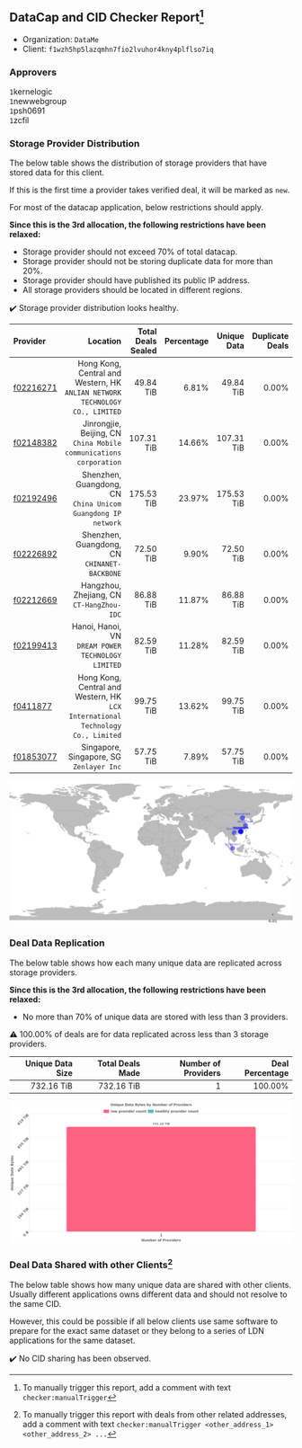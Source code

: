 ## DataCap and CID Checker Report[^1]
 - Organization: `DataMe`
 - Client: `f1wzh5hp5lazqmhn7fio2lvuhor4kny4plflso7iq`
### Approvers
`1`kernelogic<br/>`1`newwebgroup<br/>`1`psh0691<br/>`1`zcfil

### Storage Provider Distribution
The below table shows the distribution of storage providers that have stored data for this client.

If this is the first time a provider takes verified deal, it will be marked as `new`.

For most of the datacap application, below restrictions should apply.

**Since this is the 3rd allocation, the following restrictions have been relaxed:**
 - Storage provider should not exceed 70% of total datacap.
 - Storage provider should not be storing duplicate data for more than 20%.
 - Storage provider should have published its public IP address.
 - All storage providers should be located in different regions.

✔️ Storage provider distribution looks healthy.

| Provider                                              |                                                                           Location | Total Deals Sealed | Percentage | Unique Data | Duplicate Deals |
| :---------------------------------------------------- | ---------------------------------------------------------------------------------: | -----------------: | ---------: | ----------: | --------------: |
| [f02216271](https://filfox.info/en/address/f02216271) |    Hong Kong, Central and Western, HK<br/>`ANLIAN NETWORK TECHNOLOGY CO., LIMITED` |          49.84 TiB |      6.81% |   49.84 TiB |           0.00% |
| [f02148382](https://filfox.info/en/address/f02148382) |              Jinrongjie, Beijing, CN<br/>`China Mobile communications corporation` |         107.31 TiB |     14.66% |  107.31 TiB |           0.00% |
| [f02192496](https://filfox.info/en/address/f02192496) |                    Shenzhen, Guangdong, CN<br/>`China Unicom Guangdong IP network` |         175.53 TiB |     23.97% |  175.53 TiB |           0.00% |
| [f02226892](https://filfox.info/en/address/f02226892) |                                    Shenzhen, Guangdong, CN<br/>`CHINANET-BACKBONE` |          72.50 TiB |      9.90% |   72.50 TiB |           0.00% |
| [f02212669](https://filfox.info/en/address/f02212669) |                                       Hangzhou, Zhejiang, CN<br/>`CT-HangZhou-IDC` |          86.88 TiB |     11.87% |   86.88 TiB |           0.00% |
| [f02199413](https://filfox.info/en/address/f02199413) |                              Hanoi, Hanoi, VN<br/>`DREAM POWER TECHNOLOGY LIMITED` |          82.59 TiB |     11.28% |   82.59 TiB |           0.00% |
| [f0411877](https://filfox.info/en/address/f0411877)   | Hong Kong, Central and Western, HK<br/>`LCX International Technology Co., Limited` |          99.75 TiB |     13.62% |   99.75 TiB |           0.00% |
| [f01853077](https://filfox.info/en/address/f01853077) |                                        Singapore, Singapore, SG<br/>`Zenlayer Inc` |          57.75 TiB |      7.89% |   57.75 TiB |           0.00% |

<img src="https://raw.githubusercontent.com/data-preservation-programs/filplus-checker-assets/main/filecoin-project/filecoin-plus-large-datasets/issues/2044/1688524839845.png"/>

### Deal Data Replication
The below table shows how each many unique data are replicated across storage providers.


**Since this is the 3rd allocation, the following restrictions have been relaxed:**
- No more than 70% of unique data are stored with less than 3 providers.

⚠️ 100.00% of deals are for data replicated across less than 3 storage providers.

| Unique Data Size | Total Deals Made | Number of Providers | Deal Percentage |
| ---------------: | ---------------: | ------------------: | --------------: |
|       732.16 TiB |       732.16 TiB |                   1 |         100.00% |

<img src="https://raw.githubusercontent.com/data-preservation-programs/filplus-checker-assets/main/filecoin-project/filecoin-plus-large-datasets/issues/2044/1688524840551.png"/>

### Deal Data Shared with other Clients[^3]
The below table shows how many unique data are shared with other clients.
Usually different applications owns different data and should not resolve to the same CID.

However, this could be possible if all below clients use same software to prepare for the exact same dataset or they belong to a series of LDN applications for the same dataset.

✔️ No CID sharing has been observed.

[^1]: To manually trigger this report, add a comment with text `checker:manualTrigger`

[^2]: Deals from those addresses are combined into this report as they are specified with `checker:manualTrigger`

[^3]: To manually trigger this report with deals from other related addresses, add a comment with text `checker:manualTrigger <other_address_1> <other_address_2> ...`
